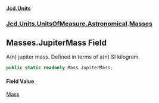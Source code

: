 #### [Jcd.Units](index.md 'index')
### [Jcd.Units.UnitsOfMeasure.Astronomical](Jcd.Units.UnitsOfMeasure.Astronomical.md 'Jcd.Units.UnitsOfMeasure.Astronomical').[Masses](Jcd.Units.UnitsOfMeasure.Astronomical.Masses.md 'Jcd.Units.UnitsOfMeasure.Astronomical.Masses')

## Masses.JupiterMass Field

A(n) jupiter mass. Defined in terms of a(n) SI kilogram.

```csharp
public static readonly Mass JupiterMass;
```

#### Field Value
[Mass](Jcd.Units.UnitTypes.Mass.md 'Jcd.Units.UnitTypes.Mass')